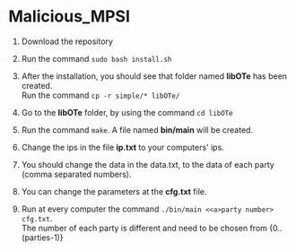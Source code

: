 # Malicious_MPSI


1) Download the repository

2) Run the command `sudo bash install.sh`

3) After the installation, you should see that folder named **libOTe** has been created.
   <br>Run the command `cp -r simple/* libOTe/`
 
4) Go to the **libOTe** folder, by using the command `cd libOTe`

5) Run the command `make`. A file named **bin/main** will be created.

6) Change the ips in the file **ip.txt** to your computers' ips.

7) You should change the data in the data.txt, to the data of each party (comma separated numbers).

8) You can change the parameters at the **cfg.txt** file.

9) Run at every computer the command `./bin/main <<a>party number> cfg.txt`.
   <br> The number of each party is different and need to be chosen from {0..(parties-1)}

